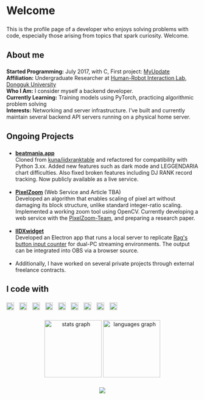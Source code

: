 <h1 align="left">Welcome</h1>

###

<p align="left">This is the profile page of a developer who enjoys solving problems with code, especially those arising from topics that spark curiosity. Welcome.</p>

###

<h2 align="left">About me</h2>

###

<p align="left">
  <strong>Started Programming:</strong> July 2017, with C, First project: <a href="https://github.com/Coldlapse/MyUpdate" target="_blank">MyUpdate</a><br>
  <strong>Affiliation:</strong> Undergraduate Researcher at <a href="http://hri.dongguk.edu/" target="_blank">Human-Robot Interaction Lab, Dongguk University</a><br>
  <strong>Who I Am:</strong> I consider myself a backend developer.<br>
  <strong>Currently Learning:</strong> Training models using PyTorch, practicing algorithmic problem solving<br>
  <strong>Interests:</strong> Networking and server infrastructure. I’ve built and currently maintain several backend API servers running on a physical home server.
</p>

###

<h2 align="left">Ongoing Projects</h2>

###

<ul align="left">
  <li>
    <strong><a href="https://beatmania.app" target="_blank">beatmania.app</a></strong><br>
    Cloned from <a href="https://github.com/kuna/iidxranktable" target="_blank">kuna/iidxranktable</a> and refactored for compatibility with Python 3.xx. Added new features such as dark mode and LEGGENDARIA chart difficulties. Also fixed broken features including DJ RANK record tracking. Now publicly available as a live service.
  </li>
  <br>
  <li>
    <strong><a href="https://github.com/Coldlapse/PixelZoom" target="_blank">PixelZoom</a></strong> (Web Service and Article TBA)<br>
    Developed an algorithm that enables scaling of pixel art without damaging its block structure, unlike standard integer-ratio scaling. Implemented a working zoom tool using OpenCV. Currently developing a web service with the <a href="https://github.com/PixelZoom-Team" target="_blank">PixelZoom-Team</a>, and preparing a research paper.
  </li>
  <br>
  <li>
    <strong><a href="https://github.com/Coldlapse/IIDXwidget" target="_blank">IIDXwidget</a></strong><br>
    Developed an Electron app that runs a local server to replicate <a href="https://rag-oji.com/dakendisplay/" target="_blank">Rag's button input counter</a> for dual-PC streaming environments. The output can be integrated into OBS via a browser source.
  </li>
  <br>
  <li>
    Additionally, I have worked on several private projects through external freelance contracts.
  </li>
</ul>

###

<h2 align="left">I code with</h2>

###

<div align="left">
  <img src="https://img.shields.io/badge/C-A8B9CC?logo=c&logoColor=black&style=for-the-badge" height="20" alt="c logo"  />
  <img width="6" />
  <img src="https://img.shields.io/badge/C++-00599C?logo=cplusplus&logoColor=white&style=for-the-badge" height="20" alt="cplusplus logo"  />
  <img width="6" />
  <img src="https://img.shields.io/badge/Python-3776AB?logo=python&logoColor=white&style=for-the-badge" height="20" alt="python logo"  />
  <img width="6" />
  <img src="https://img.shields.io/badge/JavaScript-F7DF1E?logo=javascript&logoColor=black&style=for-the-badge" height="20" alt="javascript logo"  />
  <img width="6" />
  <img src="https://img.shields.io/badge/OpenCV-5C3EE8?logo=opencv&logoColor=white&style=for-the-badge" height="20" alt="opencv logo"  />
  <img width="6" />
  <img src="https://img.shields.io/badge/FastAPI-005571?style=for-the-badge&logo=fastapi" height="20" alt="fastapi logo"  />
  <img width="6" />
  <img src="https://img.shields.io/badge/Node.js-339933?logo=nodedotjs&logoColor=white&style=for-the-badge" height="20" alt="nodejs logo"  />
  <img width="6" />
  <img src="https://img.shields.io/badge/Electron-47848F?logo=electron&logoColor=white&style=for-the-badge" height="20" alt="electron logo"  />
  <img width="6" />
  <img src="https://img.shields.io/badge/PyTorch-EE4C2C?logo=pytorch&logoColor=white&style=for-the-badge" height="20" alt="pytorch logo"  />
</div>

###

<div align="center">
  <img src="https://github-readme-stats.vercel.app/api?username=Coldlapse&hide_title=false&hide_rank=false&show_icons=true&include_all_commits=true&count_private=true&disable_animations=false&theme=dracula&locale=en&hide_border=false&order=1" height="150" alt="stats graph"  />
  <img src="https://github-readme-stats.vercel.app/api/top-langs?username=Coldlapse&locale=en&hide_title=false&layout=compact&card_width=320&langs_count=5&theme=dracula&hide_border=false&order=2" height="150" alt="languages graph"  />
</div>

###

<div align="center">
  <img src="https://visitor-badge.laobi.icu/badge?page_id=Coldlapse.Coldlapse&"  />
</div>

###
